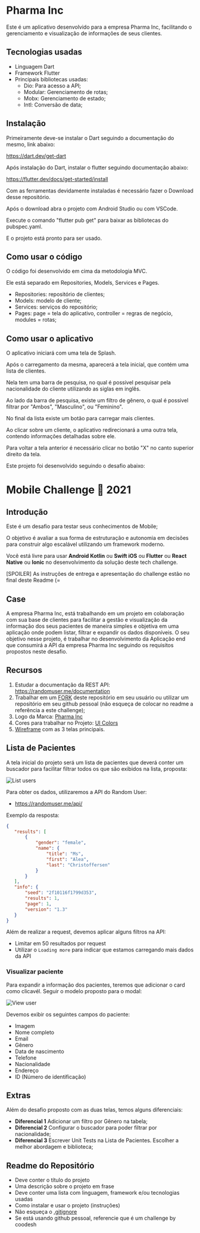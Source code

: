 # Pharma Inc
Este é um aplicativo desenvolvido para a empresa Pharma Inc, facilitando o gerenciamento e visualização de informações de seus clientes.

## Tecnologias usadas
- Linguagem Dart
- Framework Flutter
- Principais bibliotecas usadas:
    - Dio: Para acesso a API;
    - Modular: Gerenciamento de rotas;
    - Mobx: Gerenciamento de estado;
    - Intl: Conversão de data;

## Instalação
Primeiramente deve-se instalar o Dart seguindo a documentação do mesmo, link abaixo:

https://dart.dev/get-dart

Após instalação do Dart, instalar o flutter seguindo documentação abaixo:

https://flutter.dev/docs/get-started/install

Com as ferramentas devidamente instaladas é necessário fazer o Download desse repositório.

Após o download abra o projeto com Android Studio ou com VSCode.

Execute o comando "flutter pub get" para baixar as bibliotecas do pubspec.yaml.

E o projeto está pronto para ser usado.

## Como usar o código
O código foi desenvolvido em cima da metodologia MVC.

Ele está separado em Repositories, Models, Services e Pages.
- Repositories: repositório de clientes;
- Models: modelo de cliente;
- Services: serviços do repositório; 
- Pages: page = tela do aplicativo, controller = regras de negócio, modules = rotas;

## Como usar o aplicativo
O aplicativo iniciará com uma tela de Splash.

Após o carregamento da mesma, aparecerá a tela inicial, que contém uma lista de clientes.

Nela tem uma barra de pesquisa, no qual é possivel pesquisar pela nacionalidade do cliente utilizando as siglas em inglês.

Ao lado da barra de pesquisa, existe um filtro de gênero, o qual é possivel filtrar por "Ambos", "Masculino", ou "Feminino".

No final da lista existe um botão para carregar mais clientes.

Ao clicar sobre um cliente, o aplicativo redirecionará a uma outra tela, contendo informações detalhadas sobre ele.

Para voltar a tela anterior é necessário clicar no botão "X" no canto superior direito da tela.


Este projeto foi desenvolvido seguindo o desafio abaixo:

# Mobile Challenge 🏅 2021

## Introdução

Este é um desafio para testar seus conhecimentos de Mobile;

O objetivo é avaliar a sua forma de estruturação e autonomia em decisões para construir algo escalável utilizando um framework moderno.

Você está livre para usar **Android Kotlin** ou **Swift iOS** ou **Flutter** ou **React Native** ou **Ionic** no desenvolvimento da solução deste tech challenge.

[SPOILER] As instruções de entrega e apresentação do challenge estão no final deste Readme (=

## Case

A empresa Pharma Inc, está trabalhando em um projeto em colaboração com sua base de clientes para facilitar a gestão e visualização da informação dos seus pacientes de maneira simples e objetiva em uma aplicação onde podem listar, filtrar e expandir os dados disponíveis.
O seu objetivo nesse projeto, é trabalhar no desenvolvimento da Aplicação end que consumirá a API da empresa Pharma Inc seguindo os requisitos propostos neste desafio.

## Recursos

1. Estudar a documentação da REST API: https://randomuser.me/documentation
2. Trabalhar em um [FORK](https://lab.coodesh.com/help/gitlab-basics/fork-project.md) deste repositório em seu usuário ou utilizar um repositório em seu github pessoal (não esqueça de colocar no readme a referência a este challenge);
3. Logo da Marca: [Pharma Inc](assets/logo.png)
4. Cores para trabalhar no Projeto: [UI Colors](assets/colors.png)
5. [Wireframe](assets/screens.png) com as 3 telas principais.

## Lista de Pacientes

A tela inicial do projeto será um lista de pacientes que deverá conter um buscador para facilitar filtrar todos os que são exibidos na lista, proposta:

![List users](assets/list.png)

Para obter os dados, utilizaremos a API do Random User:

- https://randomuser.me/api/

Exemplo da resposta:

```json
{
   "results": [
       {
           "gender": "female",
           "name": {
               "title": "Ms",
               "first": "Alea",
               "last": "Christoffersen"
           }
       }
   ],
   "info": {
       "seed": "2f10116f1799d353",
       "results": 1,
       "page": 1,
       "version": "1.3"
   }
}
```

Além de realizar a request, devemos aplicar alguns filtros na API:

- Limitar em 50 resultados por request
- Utilizar o `Loading more` para indicar que estamos carregando mais dados da API

### Visualizar paciente

Para expandir a informação dos pacientes, teremos que adicionar o card como clicavél. Seguir o modelo proposto para o modal:

![View user](assets/modal.png)

Devemos exibir os seguintes campos do paciente:

- Imagem
- Nome completo
- Email
- Gênero
- Data de nascimento
- Telefone
- Nacionalidade
- Endereço
- ID (Número de identificação)

## Extras

Além do desafio proposto com as duas telas, temos alguns diferenciais:

- **Diferencial 1** Adicionar um filtro por Gênero na tabela;
- **Diferencial 2** Configurar o buscador para poder filtrar por nacionalidade;
- **Diferencial 3** Escrever Unit Tests na Lista de Pacientes. Escolher a melhor abordagem e biblioteca;

## Readme do Repositório

- Deve conter o título do projeto
- Uma descrição sobre o projeto em frase
- Deve conter uma lista com linguagem, framework e/ou tecnologias usadas
- Como instalar e usar o projeto (instruções)
- Não esqueça o [.gitignore](https://www.toptal.com/developers/gitignore)
- Se está usando github pessoal, referencie que é um challenge by coodesh


